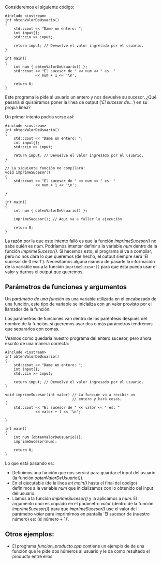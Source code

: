 Consideremos el siguiente código:
```
#include <iostream>
int obtenValorDeUsuario()
{
 	std::cout << "Dame un entero: ";
	int input{};
	std::cin >> input;

	return input; // Devuelve el valor ingresado por el usuario.
}

int main()
{
    int num { obtenValorDeUsuario() };
    std::cout << "El sucesor de " << num << " es: " 
	          << num + 1 << '\n';

    return 0;
}
```
Este programa le pide al usuario un entero y nos devuelve su sucesor. ¿Qué pasaría si quisiéramos poner la línea de output (_'El sucesor de...'_) en su propia línea?

Un primer intento podría verse así:
```
#include <iostream>
int obtenValorDeUsuario()
{
 	std::cout << "Dame un entero: ";
	int input{};
	std::cin >> input;

	return input; // Devuelve el valor ingresado por el usuario.
}

// La siguiente función no compilará:
void imprimeSucesor()
{
    std::cout << "El sucesor de " << num << " es: " 
	          << num + 1 << '\n';

}

int main()
{
    int num { obtenValorDeUsuario() };

	imprimeSucesor(); // Aquí va a fallar la ejecución

    return 0;
}
```
La razón por la que este intento falló es que la función _imprimeSucesor()_ no sabe quién es _num_. Podríamos intentar definir a la variable _num_ dentro de la función _imprimeSucesor()_. Si hacemos esto, el programa sí va a compilar, pero no nos dará lo que queremos (de hecho, el output siempre será 'El sucesor de 0 es: 1'). Necesitamos alguna manera de pasarle la información de la variable `num` a la función `imprimeSucesor()` para que ésta pueda usar el valor y darnos el output que queremos.

## Parámetros de funciones y argumentos
Un _parámetro de una función_ es una variable utilizada en el encabezado de una función, este tipo de variable se inicializa con un valor provisto por el llamador de la función. 

Los parámetros de funciones van dentro de los paréntesis después del nombre de la función, si queremos usar dos o más parámetros tendremos que separarlos con comas.

Veamos como quedaría nuestro programa del entero sucesor, pero ahora escrito de una manera correcta:
```
#include <iostream>
int obtenValorDeUsuario()
{
 	std::cout << "Dame un entero: ";
	int input{};
	std::cin >> input;

	return input; // Devuelve el valor ingresado por el usuario.
}

void imprimeSucesor(int valor) // La función va a recibir un
							   // entero y hará cosas.
{
	std::cout << "El sucesor de " << valor << " es: " 
	          << valor + 1 << '\n';

}

int main()
{
	int num {obtenValorDeUsuario()};
	imprimeSucesor(num); 

    return 0;
}
```
Lo que está pasando es:
* Definimos una función que nos servirá para guardar el input del usuario (la función _obtenValorDeUsuario()_).
* En el ejecutable (de la línea _int main()_ hasta el final del código) definimos a la variable _num_ que inicializamos con lo obtenido del input del usuario.
* Llamos a la función _imprimeSucesor()_ y la aplicamos a _num_. El argumento _num_ es copiado en el parámetro _valor_ (dentro de la función _imprimeSucesor()_) para que _imprimeSucesor()_ use el valor del parámetro _valor_ para imprimirnos en pantalla 'El sucesor de (nuestro número) es: (el número + 1)'.



## Otros ejemplos:
* El programa _funcion_producto.cpp_ contiene un ejemplo de de una función que le pide dos números al usuario y le da como resultado el producto entre ellos.

